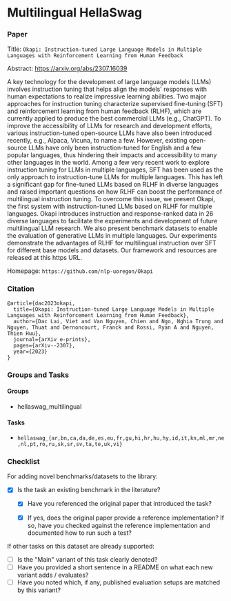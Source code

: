 # Multilingual HellaSwag

### Paper

Title: `Okapi: Instruction-tuned Large Language Models in Multiple Languages with Reinforcement Learning from Human Feedback`

Abstract: https://arxiv.org/abs/2307.16039

A key technology for the development of large language models (LLMs) involves instruction tuning that helps align the models' responses with human expectations to realize impressive learning abilities. Two major approaches for instruction tuning characterize supervised fine-tuning (SFT) and reinforcement learning from human feedback (RLHF), which are currently applied to produce the best commercial LLMs (e.g., ChatGPT). To improve the accessibility of LLMs for research and development efforts, various instruction-tuned open-source LLMs have also been introduced recently, e.g., Alpaca, Vicuna, to name a few. However, existing open-source LLMs have only been instruction-tuned for English and a few popular languages, thus hindering their impacts and accessibility to many other languages in the world. Among a few very recent work to explore instruction tuning for LLMs in multiple languages, SFT has been used as the only approach to instruction-tune LLMs for multiple languages. This has left a significant gap for fine-tuned LLMs based on RLHF in diverse languages and raised important questions on how RLHF can boost the performance of multilingual instruction tuning. To overcome this issue, we present Okapi, the first system with instruction-tuned LLMs based on RLHF for multiple languages. Okapi introduces instruction and response-ranked data in 26 diverse languages to facilitate the experiments and development of future multilingual LLM research. We also present benchmark datasets to enable the evaluation of generative LLMs in multiple languages. Our experiments demonstrate the advantages of RLHF for multilingual instruction over SFT for different base models and datasets. Our framework and resources are released at this https URL.

Homepage: `https://github.com/nlp-uoregon/Okapi`


### Citation

```
@article{dac2023okapi,
  title={Okapi: Instruction-tuned Large Language Models in Multiple Languages with Reinforcement Learning from Human Feedback},
  author={Dac Lai, Viet and Van Nguyen, Chien and Ngo, Nghia Trung and Nguyen, Thuat and Dernoncourt, Franck and Rossi, Ryan A and Nguyen, Thien Huu},
  journal={arXiv e-prints},
  pages={arXiv--2307},
  year={2023}
}
```

### Groups and Tasks

#### Groups

- hellaswag_multilingual

#### Tasks

- `hellaswag_{ar,bn,ca,da,de,es,eu,fr,gu,hi,hr,hu,hy,id,it,kn,ml,mr,ne,nl,pt,ro,ru,sk,sr,sv,ta,te,uk,vi}`


### Checklist

For adding novel benchmarks/datasets to the library:
* [x] Is the task an existing benchmark in the literature?
  * [x] Have you referenced the original paper that introduced the task?
  * [x] If yes, does the original paper provide a reference implementation? If so, have you checked against the reference implementation and documented how to run such a test?


If other tasks on this dataset are already supported:
* [ ] Is the "Main" variant of this task clearly denoted?
* [ ] Have you provided a short sentence in a README on what each new variant adds / evaluates?
* [ ] Have you noted which, if any, published evaluation setups are matched by this variant?
